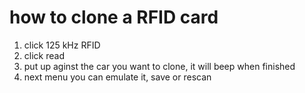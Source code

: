 # how to clone a RFID card
1. click 125 kHz RFID
2. click read
3. put up aginst the car you want to clone, it will beep when finished 
4. next menu you can emulate it, save or rescan